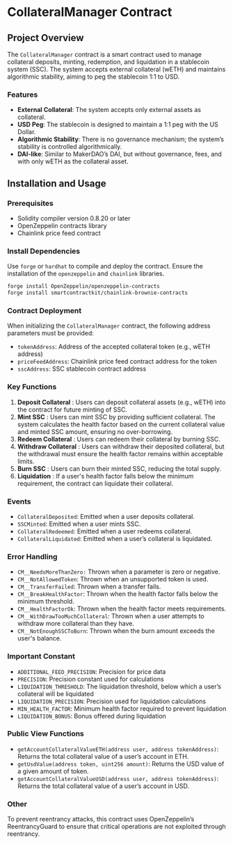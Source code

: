 # CollateralManager Contract

## Project Overview

The `CollateralManager` contract is a smart contract used to manage collateral deposits, minting, redemption, and liquidation in a stablecoin system (SSC). The system accepts external collateral (wETH) and maintains algorithmic stability, aiming to peg the stablecoin 1:1 to USD.

### Features

- **External Collateral**: The system accepts only external assets as collateral.
- **USD Peg**: The stablecoin is designed to maintain a 1:1 peg with the US Dollar.
- **Algorithmic Stability**: There is no governance mechanism; the system’s stability is controlled algorithmically.
- **DAI-like**: Similar to MakerDAO’s DAI, but without governance, fees, and with only wETH as the collateral asset.

## Installation and Usage

### Prerequisites

- Solidity compiler version 0.8.20 or later
- OpenZeppelin contracts library
- Chainlink price feed contract

### Install Dependencies

Use `forge` or `hardhat` to compile and deploy the contract. Ensure the installation of the `openzeppelin` and `chainlink` libraries.

```bash
forge install OpenZeppelin/openzeppelin-contracts
forge install smartcontractkit/chainlink-brownie-contracts
```

### Contract Deployment

When initializing the `CollateralManager` contract, the following address parameters must be provided:

- `tokenAddress`: Address of the accepted collateral token (e.g., wETH address)
- `priceFeedAddress`: Chainlink price feed contract address for the token
- `sscAddress`: SSC stablecoin contract address

### Key Functions

1. **Deposit Collateral** : Users can deposit collateral assets (e.g., wETH) into the contract for future minting of SSC.
2. **Mint SSC** : Users can mint SSC by providing sufficient collateral. The system calculates the health factor based on the current collateral value and minted SSC amount, ensuring no over-borrowing.
3. **Redeem Collateral** : Users can redeem their collateral by burning SSC.
4. **Withdraw Collateral** : Users can withdraw their deposited collateral, but the withdrawal must ensure the health factor remains within acceptable limits.
5. **Burn SSC** : Users can burn their minted SSC, reducing the total supply.
6. **Liquidation** : If a user's health factor falls below the minimum requirement, the contract can liquidate their collateral.

### Events

- `CollateralDeposited`: Emitted when a user deposits collateral.
- `SSCMinted`: Emitted when a user mints SSC.
- `CollateralRedeemed`: Emitted when a user redeems collateral.
- `CollateralLiquidated`: Emitted when a user’s collateral is liquidated.

### Error Handling

- `CM__NeedsMoreThanZero:` Thrown when a parameter is zero or negative.
- `CM__NotAllowedToken`: Thrown when an unsupported token is used.
- `CM__TransferFailed`: Thrown when a transfer fails.
- `CM__BreakHealthFactor`: Thrown when the health factor falls below the minimum threshold.
- `CM__HealthFactorOk`: Thrown when the health factor meets requirements.
- `CM__WithDrawTooMuchCollateral`: Thrown when a user attempts to withdraw more collateral than they have.
- `CM__NotEnoughSSCToBurn`: Thrown when the burn amount exceeds the user's balance.

### Important Constant

- `ADDITIONAL_FEED_PRECISION`: Precision for price data
- `PRECISION`: Precision constant used for calculations
- `LIQUIDATION_THRESHOLD`: The liquidation threshold, below which a user’s collateral will be liquidated
- `LIQUIDATION_PRECISION`: Precision used for liquidation calculations
- `MIN_HEALTH_FACTOR`: Minimum health factor required to prevent liquidation
- `LIQUIDATION_BONUS`: Bonus offered during liquidation

### Public View Functions

- `getAccountCollateralValueETH(address user, address tokenAddress)`: Returns the total collateral value of a user’s account in ETH.
- `getUsdValue(address token, uint256 amount)`: Returns the USD value of a given amount of token.
- `getAccountCollateralValueUSD(address user, address tokenAddress)`: Returns the total collateral value of a user’s account in USD.

### Other

To prevent reentrancy attacks, this contract uses OpenZeppelin’s ReentrancyGuard to ensure that critical operations are not exploited through reentrancy.
